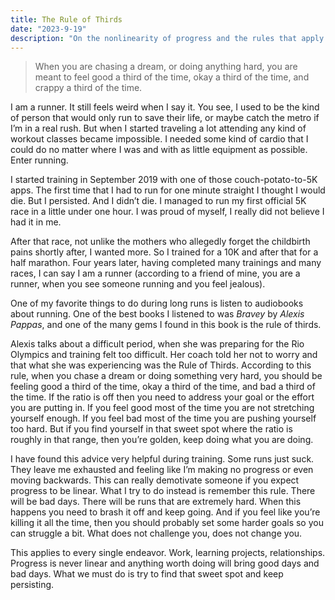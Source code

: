 ```yaml
---
title: The Rule of Thirds
date: "2023-9-19"
description: "On the nonlinearity of progress and the rules that apply when you are chasing a dream."
---
```


> When you are chasing a dream, or doing anything hard, you are meant to feel good a third of the time, okay a third of the time, and crappy a third of the time.

I am a runner. It still feels weird when I say it. You see, I used to be the kind of person that would only run to save their life, or maybe catch the metro if I’m in a real rush. But when I started traveling a lot attending any kind of workout classes became impossible. I needed some kind of cardio that I could do no matter where I was and with as little equipment as possible. Enter running.

I started training in September 2019 with one of those couch-potato-to-5K apps. The first time that I had to run for one minute straight I thought I would die. But I persisted. And I didn’t die. I managed to run my first official 5K race in a little under one hour. I was proud of myself, I really did not believe I had it in me.

After that race, not unlike the mothers who allegedly forget the childbirth pains shortly after, I wanted more. So I trained for a 10K and after that for a half marathon. Four years later, having completed many trainings and many races, I can say I am a runner (according to a friend of mine, you are a runner, when you see someone running and you feel jealous).

One of my favorite things to do during long runs is listen to audiobooks about running. One of the best books I listened to was _Bravey_ by _Alexis Pappas_, and one of the many gems I found in this book is the rule of thirds.

Alexis talks about a difficult period, when she was preparing for the Rio Olympics and training felt too difficult. Her coach told her not to worry and that what she was experiencing was the Rule of Thirds. According to this rule, when you chase a dream or doing something very hard, you should be feeling good a third of the time, okay a third of the time, and bad a third of the time. If the ratio is off then you need to address your goal or the effort you are putting in. If you feel good most of the time you are not stretching yourself enough. If you feel bad most of the time you are pushing yourself too hard. But if you find yourself in that sweet spot where the ratio is roughly in that range, then you’re golden, keep doing what you are doing.

I have found this advice very helpful during training. Some runs just suck. They leave me exhausted and feeling like I’m making no progress or even moving backwards. This can really demotivate someone if you expect progress to be linear. What I try to do instead is remember this rule. There will be bad days. There will be runs that are extremely hard. When this happens you need to brash it off and keep going. And if you feel like you’re killing it all the time, then you should probably set some harder goals so you can struggle a bit. What does not challenge you, does not change you.

This applies to every single endeavor. Work, learning projects, relationships. Progress is never linear and anything worth doing will bring good days and bad days. What we must do is try to find that sweet spot and keep persisting.
